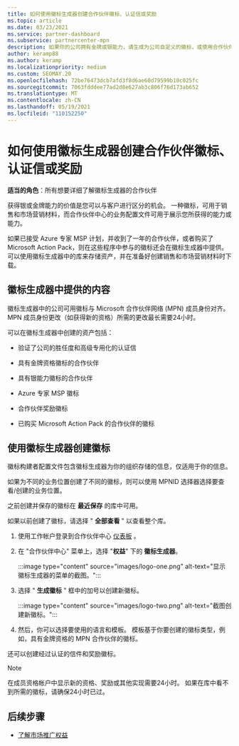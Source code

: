 ```yaml
---
title: 如何使用徽标生成器创建合作伙伴徽标、认证信或奖励
ms.topic: article
ms.date: 03/23/2021
ms.service: partner-dashboard
ms.subservice: partnercenter-mpn
description: 如果你的公司拥有金牌或银能力，请生成为公司自定义的徽标，或使用合作伙伴中心的徽标生成器工具请求自定义的认证信。
author: keramp88
ms.author: keramp
ms.localizationpriority: medium
ms.custom: SEOMAY.20
ms.openlocfilehash: 72be76473dcb7afd3f8d6ae60d79599b10c025fc
ms.sourcegitcommit: 7063fdddee77ad2d8e627ab3c806f76d173ab652
ms.translationtype: MT
ms.contentlocale: zh-CN
ms.lasthandoff: 05/19/2021
ms.locfileid: "110152250"
---
```

# <a name="how-to-create-a-partner-logo-certified-letter-or-award-using-logo-builder"></a>如何使用徽标生成器创建合作伙伴徽标、认证信或奖励

**适当的角色**：所有想要详细了解徽标生成器的合作伙伴

获得银或金牌能力的价值是您可以与客户进行区分的机会。 一种徽标，可用于销售和市场营销材料，而合作伙伴中心的业务配置文件可用于展示您所获得的能力或能力。 

如果已接受 Azure 专家 MSP 计划，并收到了一年的合作伙伴，或者购买了 Microsoft Action Pack，则在这些程序中参与的徽标还会在徽标生成器中提供。 可以使用徽标生成器中的库来存储资产，并在准备好创建销售和市场营销材料时下载。 

## <a name="what-is-available-in-logo-builder"></a>徽标生成器中提供的内容

徽标生成器中的公司可用徽标与 Microsoft 合作伙伴网络 (MPN) 成员身份对齐。 MPN 成员身份更改（如获得新的资格）所需的更改最长需要24小时。

可以在徽标生成器中创建的资产包括：

- 验证了公司的胜任度和高级专用化的认证信

- 具有金牌资格徽标的合作伙伴

- 具有银能力徽标的合作伙伴

- Azure 专家 MSP 徽标

- 合作伙伴奖励徽标

- 已购买 Microsoft Action Pack 的合作伙伴的徽标

## <a name="create-a-logo-using-logo-builder"></a>使用徽标生成器创建徽标

徽标构建者配置文件包含徽标生成器为你的组织存储的信息，仅适用于你的信息。

如果为不同的业务位置创建了不同的徽标，则可以使用 MPNID 选择器选择要查看/创建的业务位置。

之前创建并保存的徽标在 **最近保存** 的库中可用。

如果以前创建了徽标，请选择 " **全部查看** " 以查看整个库。

1. 使用工作帐户登录到合作伙伴中心 [仪表板](https://partner.microsoft.com/dashboard) 。

1. 在 "合作伙伴中心" 菜单上，选择 "**权益**" 下的 **徽标生成器**。
 
   :::image type="content" source="images/logo-one.png" alt-text="显示徽标生成器的菜单的截图。":::

3. 选择 " **生成徽标** " 框中的加号以创建新徽标。

   :::image type="content" source="images/logo-two.png" alt-text="截图创建新徽标。":::

4. 然后，你可以选择要使用的语言和模板。 模板基于你要创建的徽标类型，例如，具有金牌资格的 MPN 合作伙伴的徽标。

还可以创建经过认证的信件和奖励徽标。

>[!NOTE]
>在成员资格帐户中显示新的资格、奖励或其他实现需要24小时。 如果在库中看不到所需的徽标，请确保24小时已过。

## <a name="next-steps"></a>后续步骤

- [了解市场推广权益](mpn-learn-about-go-to-market-benefits.md)
